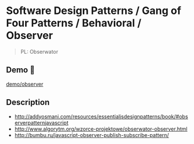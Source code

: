 # Software Design Patterns / Gang of Four Patterns / Behavioral / Observer

> PL: Obserwator

## Demo 🎉

<a href="./demo/observer/">demo/observer</a>

## Description

* <http://addyosmani.com/resources/essentialjsdesignpatterns/book/#observerpatternjavascript>
* <http://www.algorytm.org/wzorce-projektowe/obserwator-observer.html>
* <http://bumbu.ru/javascript-observer-publish-subscribe-pattern/>
